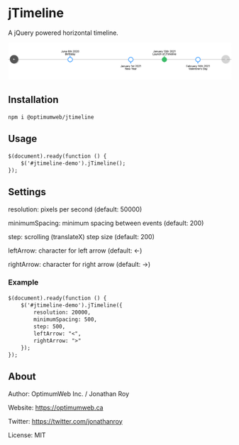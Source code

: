# jTimeline

A jQuery powered horizontal timeline.

![Demo](https://raw.githubusercontent.com/optimumweb/jtimeline/main/demo.png)

## Installation

```
npm i @optimumweb/jtimeline
```

## Usage

```
$(document).ready(function () {
    $('#jtimeline-demo').jTimeline();
});
```

## Settings

resolution: pixels per second (default: 50000)

minimumSpacing: minimum spacing between events (default: 200)

step: scrolling (translateX) step size (default: 200)

leftArrow: character for left arrow (default: &larr;)

rightArrow: character for right arrow (default: &rarr;)

### Example

```
$(document).ready(function () {
    $('#jtimeline-demo').jTimeline({
        resolution: 20000,
        minimumSpacing: 500,
        step: 500,
        leftArrow: "<",
        rightArrow: ">"
    });
});
```

## About

Author: OptimumWeb Inc. / Jonathan Roy

Website: https://optimumweb.ca

Twitter: https://twitter.com/jonathanroy

License: MIT
